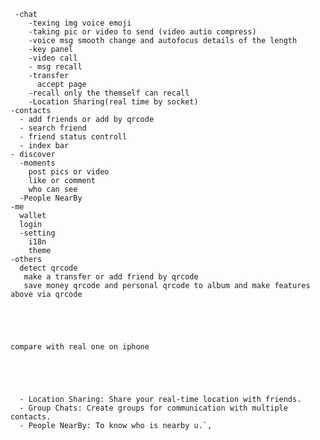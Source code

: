      -chat
        -texing img voice emoji
        -taking pic or video to send (video autio compress)
        -voice msg smooth change and autofocus details of the length
        -key panel
        -video call
        - msg recall
        -transfer
          accept page
        -recall only the themself can recall
        -Location Sharing(real time by socket)
    -contacts
      - add friends or add by qrcode
      - search friend
      - friend status controll
      - index bar
    - discover
      -moments
        post pics or video
        like or comment
        who can see
      -People NearBy
    -me
      wallet
      login
      -setting
        i18n
        theme
    -others
      detect qrcode
       make a transfer or add friend by qrcode
       save money qrcode and personal qrcode to album and make features above via qrcode





    compare with real one on iphone





      - Location Sharing: Share your real-time location with friends.
      - Group Chats: Create groups for communication with multiple contacts.
      - People NearBy: To know who is nearby u.`,
